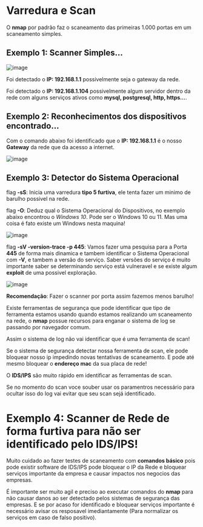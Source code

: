 # Varredura e Scan

O **nmap** por padrão faz o scaneamento das primeiras 1.000 portas em um scaneamento simples.

## Exemplo 1: Scanner Simples...

![image](https://user-images.githubusercontent.com/33209944/210169875-a9af7ef6-47bd-45c1-8771-bff63743c522.png)

Foi detectado o **IP: 192.168.1.1** possivelmente seja o gateway da rede.

Foi detectado o **IP: 192.168.1.104** possivelmente algum servidor dentro da rede com alguns serviços ativos como **mysql, postgresql, http, https...**.

## Exemplo 2: Reconhecimentos dos dispositivos encontrado...

Com o comando abaixo foi identificado que o **IP: 192.168.1.1** é o nosso **Gateway** da rede que da acesso a internet.

![image](https://user-images.githubusercontent.com/33209944/210170189-6b091890-fe52-4288-8245-9afacdb870fe.png)

## Exemplo 3: Detector do Sistema Operacional

flag **-sS**: Inicia uma varredura **tipo 5 furtiva**, ele tenta fazer um minimo de barulho possivel na rede.

flag **-O**: Deduz qual o Sistema Operacional do Dispositivos, no exemplo abaixo encontrou o *Windows 10*. Pode ser o Windows 10 ou 11. Mas uma coisa é fato existe um Windows nesta maquina!

![image](https://user-images.githubusercontent.com/33209944/210172369-38790a8d-ee91-430a-83c7-43e2bfe53e43.png)

flag **-sV -version-trace -p 445**: Vamos fazer uma pesquisa para a Porta **445** de forma mais dinamica e tambem identificar o Sistema Operacional com **-V**, e tambem a versão do serviço. Saber versões do serviço é muito importante saber se determinando serviço está vulneravel e se existe algum **exploit** de uma possivel exploração.

![image](https://user-images.githubusercontent.com/33209944/210180812-4144016c-1955-45ee-a04d-237e3533444a.png)

**Recomendação**: Fazer o scanner por porta assim fazemos menos barulho!

Existe ferramentas de segurança que pode identificar que tipo de ferramenta estamos usando quando estamos realizando um scaneamento na rede, o **nmap** possue recursos para enganar o sistema de log se passando por navegador comum.

Assim o sistema de log não vai identificar que é uma ferramenta de scan!

Se o sistema de segurança detectar nossa ferramenta de scan, ele pode bloquear nosso ip impedindo novas tentativas de scaneamento. E pode até mesmo bloquear o **endereço mac** da sua placa de rede!

O **IDS/IPS** são muito rápido em identificar as ferramentas de scan.

Se no momento do scan voce souber usar os paramentros necessário para ocultar isso do log vai evitar que seu scan sejá identificado.

# Exemplo 4: Scanner de Rede de forma furtiva para não ser identificado pelo IDS/IPS!

Muito cuidado ao fazer testes de scaneamento com **comandos básico** pois pode existir software de IDS/IPS pode bloquear o IP da Rede e bloquear serviços importante da empresa e causar impactos nos negocios das empresas.

É importante ser muito agil e preciso ao executar comandos do **nmap** para não causar danos ao ser detectado pelos sistemas de segurança das empresas. E se por acaso for identificado e bloquear serviços importante é necessário avisar os resposavel imediantamente (Para normalizar os serviços em caso de falso positivo).












